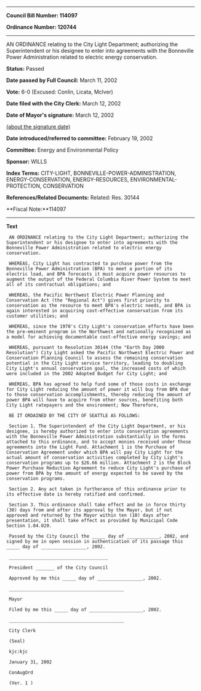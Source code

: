 

********

**Council Bill Number: 114097**
   
**Ordinance Number: 120744**
********

 AN ORDINANCE relating to the City Light Department; authorizing the Superintendent or his designee to enter into agreements with the Bonneville Power Administration related to electric energy conservation.

**Status:** Passed
   
**Date passed by Full Council:** March 11, 2002
   
**Vote:** 6-0 (Excused: Conlin, Licata, McIver)
   
**Date filed with the City Clerk:** March 12, 2002
   
**Date of Mayor's signature:** March 12, 2002
   
[(about the signature date)](/~public/approvaldate.htm)
   
   
   
**Date introduced/referred to committee:** February 19, 2002
   
**Committee:** Energy and Environmental Policy
   
**Sponsor:** WILLS
   
   
**Index Terms:** CITY-LIGHT, BONNEVILLE-POWER-ADMINISTRATION, ENERGY-CONSERVATION, ENERGY-RESOURCES, ENVIRONMENTAL-PROTECTION, CONSERVATION

**References/Related Documents:** Related: Res. 30144

**Fiscal Note:**114097

********

**Text**
   
```
 AN ORDINANCE relating to the City Light Department; authorizing the Superintendent or his designee to enter into agreements with the Bonneville Power Administration related to electric energy conservation.

 WHEREAS, City Light has contracted to purchase power from the Bonneville Power Administration (BPA) to meet a portion of its electric load, and BPA forecasts it must acquire power resources to augment the output of the Federal Columbia River Power System to meet all of its contractual obligations; and

 WHEREAS, the Pacific Northwest Electric Power Planning and Conservation Act (the "Regional Act") gives first priority to conservation as the resource to meet BPA's electric needs, and BPA is again interested in acquiring cost-effective conservation from its customer utilities; and

 WHEREAS, since the 1970's City Light's conservation efforts have been the pre-eminent program in the Northwest and nationally recognized as a model for achieving documentable cost-effective energy savings; and

 WHEREAS, pursuant to Resolution 30144 (the "Earth Day 2000 Resolution") City Light asked the Pacific Northwest Electric Power and Conservation Planning Council to assess the remaining conservation potential in the City Light service territory, leading to doubling City Light's annual conservation goal, the increased costs of which were included in the 2002 Adopted Budget for City Light; and

 WHEREAS, BPA has agreed to help fund some of those costs in exchange for City Light reducing the amount of power it will buy from BPA due to those conservation accomplishments, thereby reducing the amount of power BPA will have to acquire from other sources, benefiting both City Light ratepayers and the environment; Now Therefore,

 BE IT ORDAINED BY THE CITY OF SEATTLE AS FOLLOWS:

 Section 1. The Superintendent of the City Light Department, or his designee, is hereby authorized to enter into conservation agreements with the Bonneville Power Administration substantially in the forms attached to this ordinance, and to accept monies received under those agreements into the Light Fund. Attachment 1 is the Purchase of Conservation Agreement under which BPA will pay City Light for the actual amount of conservation activities completed by City Light's conservation programs up to $26.66 million. Attachment 2 is the Block Power Purchase Reduction Agreement to reduce City Light's purchase of power from BPA by the amount of energy expected to be saved by the conservation programs.

 Section 2. Any act taken in furtherance of this ordinance prior to its effective date is hereby ratified and confirmed.

 Section 3. This ordinance shall take effect and be in force thirty (30) days from and after its approval by the Mayor, but if not approved and returned by the Mayor within ten (10) days after presentation, it shall take effect as provided by Municipal Code Section 1.04.020.

 Passed by the City Council the _____ day of ____________, 2002, and signed by me in open session in authentication of its passage this _____ day of _________________, 2002.

 _____________________________________

 President _______ of the City Council

 Approved by me this _____ day of _________________, 2002.

 ___________________________________________

 Mayor

 Filed by me this _____ day of ____________________, 2002.

 ___________________________________________

 City Clerk

 (Seal)

 kjc:kjc

 January 31, 2002

 ConAugOrd

 (Ver. 1 )

```
